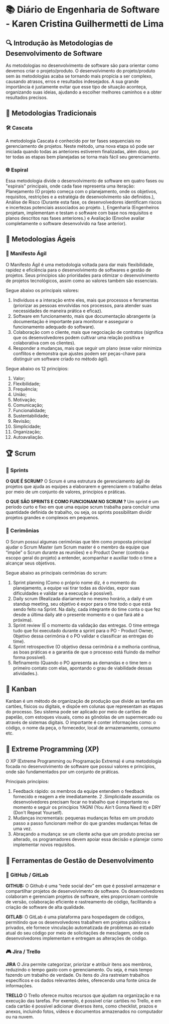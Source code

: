 # 📚 Diário de Engenharia de Software - Karen Cristina Guilhermetti de Lima

## 🔍 Introdução às Metodologias de Desenvolvimento de Software  
As metodologias no desenvolvimento de software são para orientar como devemos criar o projeto/produto. O desenvolvimento do projeto/produto sem às metodologias acaba se tornando mais propícia a ser complexo, causando atrasos, erros e resultados indesejados. A sua grande importância é justamente evitar que esse tipo de situação aconteça, organizando suas ideias, ajudando a escolher melhores caminhos e a obter resultados precisos.

## 📖 Metodologias Tradicionais  
### 🛠️ Cascata  
A metodologia Cascata é conhecido por ter fases sequenciais no gerenciamento de projetos. Neste método, uma nova etapa só pode ser iniciada quando todas as anteriores estiverem finalizadas, além disso, por ter todas as etapas bem planejadas se torna mais fácil seu gerenciamento.

### 🌐 Espiral  
Essa metodologia divide o desenvolvimento de software em quatro fases ou "espirais" principais, onde cada fase representa uma iteração: Planejamento (O projeto começa com o planejamento, onde os objetivos, requisitos, restrições e a estratégia de desenvolvimento são definidos.), Análise de Risco (Durante esta fase, os desenvolvedores identificam riscos e incertezas potenciais associados ao projeto. ), Engenharia (Engenheiros projetam, implementam e testam o software com base nos requisitos e planos descritos nas fases anteriores.) e Avaliação (Envolve avaliar completamente o software desenvolvido na fase anterior).

## 💪 Metodologias Ágeis  
### 📖 Manifesto Ágil  
O Manifesto Ágil é uma metodologia voltada para dar mais flexibilidade, rapidez e eficiência para o desenvolvimento de softwares e gestão de projetos. Seus princípios são prioridades para otimizar o desenvolvimento de projetos tecnológicos, assim como ao valores também são essenciais.

Segue abaixo os principais valores:
 1. Indivíduos e a interação entre eles, mais que processos e ferramentas (priorizar as pessoas envolvidas nos processos, para atender suas necessidades de maneira prática e eficaz).
 2. Software em funcionamento, mais que documentação abrangente (a documentação é importante para monitorar e assegurar o funcionamento adequado do software).
 3. Colaboração com o cliente, mais que negociação de contratos (significa que os desenvolvedores podem cultivar uma relação positiva e colaborativa com os clientes).
 4. Responder a mudanças, mais que seguir um plano (esse valor minimiza conflitos e demonstra que ajustes podem ser peças-chave para distinguir um software criado no método ágil).

Segue abaixo os 12 princípios:
1. Valor;
2. Flexibilidade;
3. Frequência;
4. União;
5. Motivação;
6. Comunicação;
7. Funcionalidade;
8. Sustentabilidade;
9. Revisão;
10. Simplicidade;
11. Organização;
12. Autoavaliação.

## 🏆 Scrum  
### 📅 Sprints  
**O QUE É SCRUM?**
O Scrum é uma estrutura de gerenciamento ágil de projetos que ajuda as equipes a elaborarem e gerenciarem o trabalho delas por meio de um conjunto de valores, princípios e práticas.

**O QUE SÃO SPRINTS E COMO FUNCIONAM NO SCRUM ?**
Um sprint é um período curto e fixo em que uma equipe scrum trabalha para concluir uma quantidade definida de trabalho, ou seja, os sprints possibilitam dividir projetos grandes e complexos em pequenos.

### 💬 Cerimônias  
O  Scrum possui algumas cerimônias que têm como proposta principal ajudar o Scrum Master (um Scrum master é o membro da equipe que “impõe” o Scrum durante as reuniões) e o Product Owner (controla o escopo geral do projeto) a entender, acompanhar e auxiliar todo o time a alcançar seus objetivos.

Segue abaixo as principais cerimônias do scrum:
1. Sprint planning (Como o próprio nome diz, é o momento do planejamento, a equipe vai tirar todas as dúvidas, expor suas dificuldades e validar se a execução é possível).
2. Daily scrum (Realizada diariamente no mesmo horário, a daily é um standup meeting, seu objetivo é expor para o time todo o que está sendo feito na Sprint. Na daily, cada integrante do time conta o que fez desde a última daily até o presente momento e o que fará até a próxima).
3. Sprint review (É o momento da validação das entregas. O time entrega tudo que foi executado durante a sprint para o PO - Product Owner, 0bjetivo dessa cerimônia é o PO validar e classificar as entregas do time).
4. Sprint retrospective (O objetivo dessa cerimônia é a melhoria contínua, as boas práticas e a garantia de que o processo está fluindo da melhor forma possível).
5. Refinamento (Quando o PO apresenta as demandas e o time tem o primeiro contato com elas, apontando o grau de viabilidade dessas atividades.).

## 🎯 Kanban  
Kanban é um método de organização de produção que divide as tarefas em cartões, físicos ou digitais, e dispõe em colunas que representam as etapas do processo. Seu sistema pode ser aplicado por meio de cartões de papelão, com estoques visuais, como as gôndolas de um supermercado ou através de sistemas digitais. O importante é conter informações como: o código, o nome da peça, o fornecedor, local de armazenamento, consumo etc.

## 🚀 Extreme Programming (XP)  
O XP (Extreme Programming ou Programação Extrema) é uma metodologia focada no desenvolvimento de software que possui valores e princípios, onde são fundamentados por um conjunto de práticas.

Principais princípios:

1. Feedback rápido: os membros da equipe entendem o feedback fornecido e reagem a ele imediatamente.
2 .Simplicidade assumida: os desenvolvedores precisam focar no trabalho que é importante no momento e seguir os princípios YAGNI (You Ain't Gonna Need It) e DRY (Don't Repeat Yourself).
3. Mudanças incrementais: pequenas mudanças feitas em um produto passo a passo funcionam melhor do que grandes mudanças feitas de uma vez.
4. Abraçando a mudança: se um cliente acha que um produto precisa ser alterado, os programadores devem apoiar essa decisão e planejar como implementar novos requisitos.

## 🔧 Ferramentas de Gestão de Desenvolvimento  
### 💪 GitHub / GitLab 
**GITHUB:** O Github é uma “rede social dev” em que é possível armazenar e compartilhar projetos de desenvolvimento de software. Os desenvolvedores colaboram e gerenciam projetos de software, eles proporcionam controle de versão, colaboração eficiente e rastreamento de código, facilitando a criação de software de alta qualidade. 

**GITLAB:** O GitLab é uma plataforma para hospedagem de códigos, permitindo que os desenvolvedores trabalhem em projetos públicos e privados, ele fornece vinculação automatizada de problemas ao estado atual do seu código por meio de solicitações de mesclagem, onde os desenvolvedores implementam e entregam as alterações de código.


### 🎮 Jira / Trello  
**JIRA**
O Jira permite categorizar, priorizar e atribuir itens aos membros, reduzindo o tempo gasto com o gerenciamento. Ou seja, é mais tempo fazendo um trabalho de verdade. Os itens do Jira rastreiam trabalhos específicos e os dados relevantes deles, oferecendo uma fonte única de informações.

**TRELLO**
O Trello oferece muitos recursos que ajudam na organização e na execução das tarefas. Por exemplo, é possível criar cartões no Trello, e em cada cartão é possível adicionar diversos itens, como checklist, prazos e anexos, incluindo fotos, vídeos e documentos armazenados no computador ou na nuvem.
